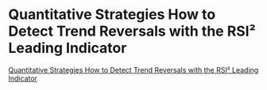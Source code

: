 # Quantitative Strategies How to Detect Trend Reversals with the RSI² Leading Indicator
[Quantitative Strategies How to Detect Trend Reversals with the RSI² Leading Indicator](https://aiwithcloud.com/2022/09/19/quantitative_strategies_how_to_detect_trend_reversals_with_the_rsi%c2%b2_leading_indicator/)